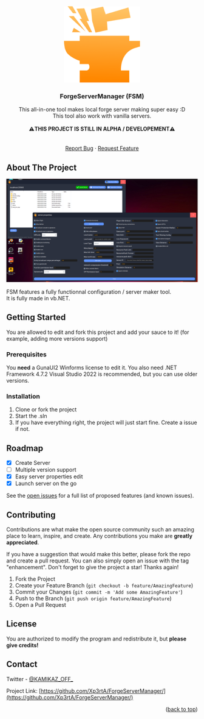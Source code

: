 
<a name="readme-top"></a>
<br />
<div align="center">
  <a href="https://github.com/Xp3rtA/ForgeServerManager">
    <img src="logo.png" alt="Logo" width="200" height="200">
  </a>

<h3 align="center">ForgeServerManager (FSM)</h3>

  <p align="center">
    This all-in-one tool makes local forge server making super easy :D
    <br />
    This tool also work with vanilla servers.
    <br/>
    <br />
    <strong>⚠️THIS PROJECT IS STILL IN ALPHA / DEVELOPEMENT⚠️</strong>
    <br />
    <br />
        <br />
    <a href="https://github.com/Xp3rtA/ForgeServerManager/issues">Report Bug</a>
    ·
    <a href="https://github.com/Xp3rtA/ForgeServerManager/issues">Request Feature</a>
  </p>
</div>


<!-- ABOUT THE PROJECT -->
## About The Project

<img src="screenshot.png" alt="Screenshot">

FSM features a fully functionnal configuration / server maker tool.
<br />
It is fully made in vb.NET.

<!-- GETTING STARTED -->
## Getting Started

You are allowed to edit and fork this project and add your sauce to it! (for example, adding more versions support)

### Prerequisites

You <strong>need</strong> a GunaUI2 Winforms license to edit it.
You also need .NET Framework 4.7.2
Visual Studio 2022 is recommended, but you can use older versions.

### Installation

1. Clone or fork the project
2. Start the .sln
3. If you have everything right, the project will just start fine. Create a issue if not.

<!-- ROADMAP -->
## Roadmap

- [x] Create Server
- [ ] Multiple version support
- [x] Easy server properties edit
- [x] Launch server on the go

See the [open issues](https://github.com/Xp3rtA/ForgeServerManager/issues) for a full list of proposed features (and known issues).

<!-- CONTRIBUTING -->
## Contributing

Contributions are what make the open source community such an amazing place to learn, inspire, and create. Any contributions you make are **greatly appreciated**.

If you have a suggestion that would make this better, please fork the repo and create a pull request. You can also simply open an issue with the tag "enhancement".
Don't forget to give the project a star! Thanks again!

1. Fork the Project
2. Create your Feature Branch (`git checkout -b feature/AmazingFeature`)
3. Commit your Changes (`git commit -m 'Add some AmazingFeature'`)
4. Push to the Branch (`git push origin feature/AmazingFeature`)
5. Open a Pull Request



<!-- LICENSE -->
## License

You are authorized to modify the program and redistribute it, but **please give credits!**

<!-- CONTACT -->
## Contact

Twitter - [@KAMIKAZ_OFF_](https://twitter.com/KAMIKAZ_OFF_)

Project Link: [https://github.com/Xp3rtA/ForgeServerManager/](https://github.com/Xp3rtA/ForgeServerManager/)

<p align="right">(<a href="#readme-top">back to top</a>)</p>
